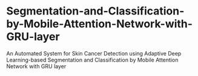 # Segmentation-and-Classification-by-Mobile-Attention-Network-with-GRU-layer
An Automated System for Skin Cancer Detection using Adaptive Deep Learning-based Segmentation and Classification by Mobile Attention  Network with GRU layer

